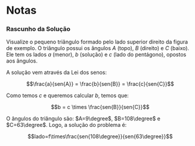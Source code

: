 # Notas

### Rascunho da Solução

Visualize o pequeno triângulo formado pelo lado superior direito da figura de exemplo. O triângulo possui os ângulos $A$ (topo), $B$ (direito) e $C$ (baixo). Ele tem os lados $a$ (menor), $b$ (solução) e $c$ (lado do pentágono), opostos aos ângulos.

A solução vem através da Lei dos senos:

$$\frac{a}{sen{A}} = \frac{b}{sen{B}} = \frac{c}{sen{C}}$$

Como temos $c$ e queremos calcular $b$, temos que:

$$b = c \times \frac{sen{B}}{sen{C}}$$

O ângulos do triângulo são: $A=9\degree$, $B=108\degree$ e $C=63\degree$. Logo, a solução do problema é:

$$lado=f\times\frac{sen{108\degree}}{sen{63\degree}}$$